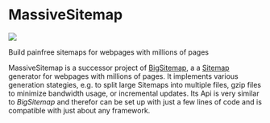 # MassiveSitemap

[![](http://travis-ci.org/rngtng/massive_sitemap.png)](http://travis-ci.org/rngtng/massive_sitemap)

Build painfree sitemaps for webpages with millions of pages

MassiveSitemap is a successor project of [BigSitemap](https://github.com/alexrabarts/big_sitemap), a
a [Sitemap](http://sitemaps.org) generator for webpages with millions of pages.
It implements various generation stategies, e.g. to split large Sitemaps into multiple files, gzip files to minimize bandwidth usage, or incremental updates. Its Api is very similar to _BigSitemap_ and therefor can be set up with just a few lines of code and is compatible with just about any framework.


